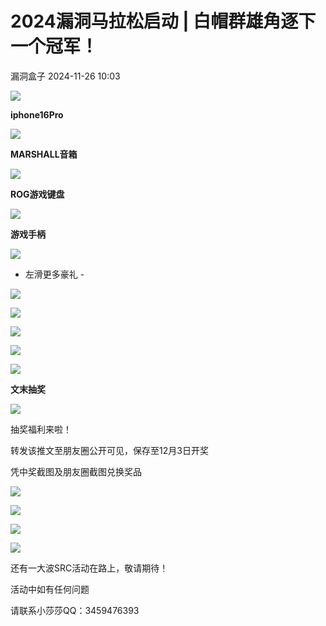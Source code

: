 #  2024漏洞马拉松启动 | 白帽群雄角逐下一个冠军！   
 漏洞盒子   2024-11-26 10:03  
  
[](https://activity.vulbox.com/marathon_2024)  
  
![](https://mmbiz.qpic.cn/sz_mmbiz_gif/w59opTUO3lBXG90e5mrAkr8nb1A9gnhZ4ybpLp5S4g8CicoYZXpaRZmr16qDKHa5faas8LRia8coic7upmmKbA6EA/640?wx_fmt=gif "")  
  
  
[](https://activity.vulbox.com/marathon_2024)  
  
**iphone16Pro**  
  
  
![](https://mmbiz.qpic.cn/sz_mmbiz_png/Lsmqs4DI7XWjccZJBUSdGfDY7WuEdBRTMoFQ6nZzzUnzPNCIgYWI4sF8C46ibNta53Jqa96ldf1VZ1Fp67W4Gcg/640?wx_fmt=png "")  
  
  
**MARSHALL音箱**  
  
  
![](https://mmbiz.qpic.cn/sz_mmbiz_png/Lsmqs4DI7XWjccZJBUSdGfDY7WuEdBRTxjbqqK1CUzicqncoxcud0x6bTmv2uiapQiaWTSeDwop5acjpsUfpLAPbA/640?wx_fmt=png "")  
  
  
**ROG游戏键盘**  
  
  
![](https://mmbiz.qpic.cn/sz_mmbiz_png/Lsmqs4DI7XWjccZJBUSdGfDY7WuEdBRTncvaicJzrwSwmbslSPWbJhB4SdEBn8FvzwtwZkpKnWiaK5XUyvibkKIgw/640?wx_fmt=png "")  
  
  
**游戏手柄**  
  
  
![](https://mmbiz.qpic.cn/sz_mmbiz_png/Lsmqs4DI7XWjccZJBUSdGfDY7WuEdBRTEvdCeBBuFXUYYvl8dcuKB7YmY5UeQWoqoSyEtFnTj6hk6iaZUCibImFQ/640?wx_fmt=png "")  
  
  
- 左滑更多豪礼 -  
  
  
![](https://mmbiz.qpic.cn/sz_mmbiz_png/w59opTUO3lBXG90e5mrAkr8nb1A9gnhZcq5God0AaVYTsChspFUDeabhV1ibumOibBDdYxQicgk1MMPGYv5mEJZLg/640?wx_fmt=png "")  
  
![](https://mmbiz.qpic.cn/sz_mmbiz_png/w59opTUO3lBXG90e5mrAkr8nb1A9gnhZUiaby8FjtGWo17icqbRYYBE09DYJVBRLPW2Aic8pwia35ia4Q48Ajbtzc0Q/640?wx_fmt=png "")  
  
![](https://mmbiz.qpic.cn/sz_mmbiz_png/w59opTUO3lBXG90e5mrAkr8nb1A9gnhZTpucw3dYYYqt2FVfpuRboCIv9qRm7WZ4wUMxSD8Kdhib0GT6hyTC6og/640?wx_fmt=png "")  
  
![](https://mmbiz.qpic.cn/sz_mmbiz_png/w59opTUO3lBXG90e5mrAkr8nb1A9gnhZdru9o46vEqkk5tcoiaqW65nC5T2lK6Jb2BBJstzKd9fO6UfxlzuWJLQ/640?wx_fmt=png "")  
  
![](https://mmbiz.qpic.cn/sz_mmbiz_png/Lsmqs4DI7XUDteanFK7aAZ20kib7BX0frQpbj7kJ5fD90D9kn4knx8zRByV67aPaQN3SI1GXR9upJRnGwjzHcqQ/640?wx_fmt=png "")  
  
**文末抽奖**  
  
  
![](https://mmbiz.qpic.cn/sz_mmbiz_jpg/Lsmqs4DI7XUDteanFK7aAZ20kib7BX0frT5jmeCbe5WicHibibXibiaDr4UoAgzibr9vQq4CmlNlnFkHFOFovVb6vT3Kw/640?wx_fmt=jpeg "")  
  
  
抽奖福利来啦！  
  
转发该推文至朋友圈公开可见，保存至12月3日开奖  
  
凭中奖截图及朋友圈截图兑换奖品  
  
  
![](https://mmbiz.qpic.cn/sz_mmbiz_png/w59opTUO3lBXG90e5mrAkr8nb1A9gnhZgNo2Lfap7vvn0gdWIGqbzrSkpKbEhoVia1xt0mrwLXVREelibSRj7uyw/640?wx_fmt=png "")  
  
![](https://mmbiz.qpic.cn/sz_mmbiz_png/w59opTUO3lBXG90e5mrAkr8nb1A9gnhZYevUicFawBsxubZxyGdxtJlrkj1sAYia7rcIupHOicAGdC6fnOADUaP8w/640?wx_fmt=png "")  
  
![](https://mmbiz.qpic.cn/sz_mmbiz_png/w59opTUO3lBXG90e5mrAkr8nb1A9gnhZSTyBiaJuibec1dSFadpK8e37aMYJ7Hz6S485LN8TicKQn204ZKyGs1YHg/640?wx_fmt=png "")  
  
![](https://mmbiz.qpic.cn/sz_mmbiz_png/w59opTUO3lBXG90e5mrAkr8nb1A9gnhZ08DrOGic2ar77Sf9U47PmeHSZiateyw8XzzcogRzlQTqbXKgnvyFBpKw/640?wx_fmt=png "")  
  
  
还有一大波SRC活动在路上，敬请期待！  
  
活动中如有任何问题  
  
请联系小莎莎QQ：3459476393  
  
  
  

